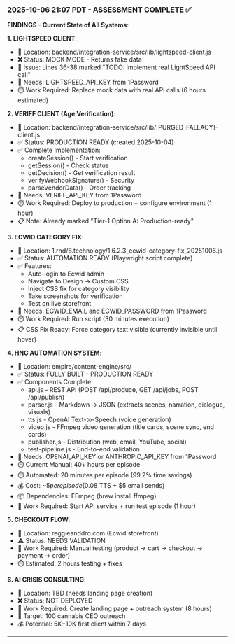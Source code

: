 ### **2025-10-06 21:07 PDT - ASSESSMENT COMPLETE ✅**

**FINDINGS - Current State of All Systems**:

**1. LIGHTSPEED CLIENT**:

- 📍 Location: backend/integration-service/src/lib/lightspeed-client.js
- ❌ Status: MOCK MODE - Returns fake data
- 🔧 Issue: Lines 36-38 marked "TODO: Implement real LightSpeed API call"
- 🔑 Needs: LIGHTSPEED_API_KEY from 1Password
- ⏱️ Work Required: Replace mock data with real API calls (6 hours estimated)

**2. VERIFF CLIENT (Age Verification)**:

- 📍 Location: backend/integration-service/src/lib/[PURGED_FALLACY]-client.js
- ✅ Status: PRODUCTION READY (created 2025-10-04)
- ✅ Complete Implementation:
  - createSession() - Start verification
  - getSession() - Check status
  - getDecision() - Get verification result
  - verifyWebhookSignature() - Security
  - parseVendorData() - Order tracking
- 🔑 Needs: VERIFF_API_KEY from 1Password
- ⏱️ Work Required: Deploy to production + configure environment (1 hour)
- 📋 Note: Already marked "Tier-1 Option A: Production-ready"

**3. ECWID CATEGORY FIX**:

- 📍 Location: 1.rnd/6.technology/1.6.2.3_ecwid-category-fix_20251006.js
- ✅ Status: AUTOMATION READY (Playwright script complete)
- ✅ Features:
  - Auto-login to Ecwid admin
  - Navigate to Design → Custom CSS
  - Inject CSS fix for category visibility
  - Take screenshots for verification
  - Test on live storefront
- 🔑 Needs: ECWID_EMAIL and ECWID_PASSWORD from 1Password
- ⏱️ Work Required: Run script (30 minutes execution)
- 📋 CSS Fix Ready: Force category text visible (currently invisible until hover)

**4. HNC AUTOMATION SYSTEM**:

- 📍 Location: empire/content-engine/src/
- ✅ Status: FULLY BUILT - PRODUCTION READY
- ✅ Components Complete:
  - api.js - REST API (POST /api/produce, GET /api/jobs, POST /api/publish)
  - parser.js - Markdown → JSON (extracts scenes, narration, dialogue, visuals)
  - tts.js - OpenAI Text-to-Speech (voice generation)
  - video.js - FFmpeg video generation (title cards, scene sync, end cards)
  - publisher.js - Distribution (web, email, YouTube, social)
  - test-pipeline.js - End-to-end validation
- 🔑 Needs: OPENAI_API_KEY or ANTHROPIC_API_KEY from 1Password
- ⏱️ Current Manual: 40+ hours per episode
- ⏱️ Automated: 20 minutes per episode (99.2% time savings)
- 💰 Cost: ~$5 per episode ($0.08 TTS + $5 email sends)
- 📦 Dependencies: FFmpeg (brew install ffmpeg)
- 🎯 Work Required: Start API service + run test episode (1 hour)

**5. CHECKOUT FLOW**:

- 📍 Location: reggieanddro.com (Ecwid storefront)
- ⚠️ Status: NEEDS VALIDATION
- 🔧 Work Required: Manual testing (product → cart → checkout → payment → order)
- ⏱️ Estimated: 2 hours testing + fixes

**6. AI CRISIS CONSULTING**:

- 📍 Location: TBD (needs landing page creation)
- ❌ Status: NOT DEPLOYED
- 🔧 Work Required: Create landing page + outreach system (8 hours)
- 🎯 Target: 100 cannabis CEO outreach
- 💰 Potential: $5K-$10K first client within 7 days

---
